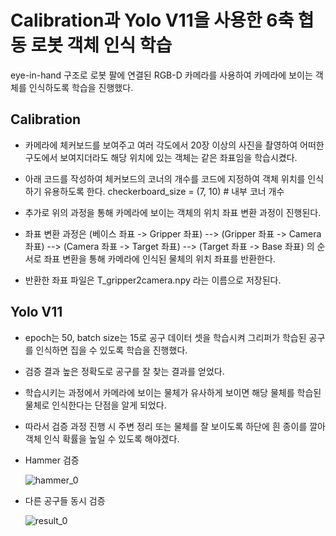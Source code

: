 # Calibration과 Yolo V11을 사용한 6축 협동 로봇 객체 인식 학습

eye-in-hand 구조로 로봇 팔에 연결된 RGB-D 카메라를 사용하여 카메라에 보이는 객체를 인식하도록 학습을 진행했다.

## Calibration

- 카메라에 체커보드를 보여주고 여러 각도에서 20장 이상의 사진을 촬영하여 어떠한 구도에서 보여지더라도 해당 위치에 있는 객체는 같은 좌표임을 학습시켰다.
- 아래 코드를 작성하여 체커보드의 코너의 개수를 코드에 지정하여 객체 위치를 인식하기 유용하도록 한다.
   checkerboard_size = (7, 10)  # 내부 코너 개수

- 추가로 위의 과정을 통해 카메라에 보이는 객체의 위치 좌표 변환 과정이 진행된다.
- 좌표 변환 과정은 (베이스 좌표 -> Gripper 좌표) --> (Gripper 좌표 -> Camera 좌표) --> (Camera 좌표 -> Target 좌표) --> (Target 좌표 -> Base 좌표) 의 순서로 좌표 변환을 통해 카메라에 인식된 물체의 위치 좌표를 반환한다.
- 반환한 좌표 파일은 T_gripper2camera.npy 라는 이름으로 저장된다.

## Yolo V11
- epoch는 50, batch size는 15로 공구 데이터 셋을 학습시켜 그리퍼가 학습된 공구를 인식하면 집을 수 있도록 학습을 진행했다.
- 검증 결과 높은 정확도로 공구를 잘 찾는 결과를 얻었다.
- 학습시키는 과정에서 카메라에 보이는 물체가 유사하게 보이면 해당 물체를 학습된 물체로 인식한다는 단점을 알게 되었다.
- 따라서 검증 과정 진행 시 주변 정리 또는 물체를 잘 보이도록 하단에 흰 종이를 깔아 객체 인식 확률을 높일 수 있도록 해야겠다.

- Hammer 검증

  ![hammer_0](https://github.com/user-attachments/assets/91f10c50-27f3-43ab-bd18-97163a05f809)

- 다른 공구들 동시 검증

  ![result_0](https://github.com/user-attachments/assets/678db2e8-5218-4c78-8529-8538b8bcff0c)
